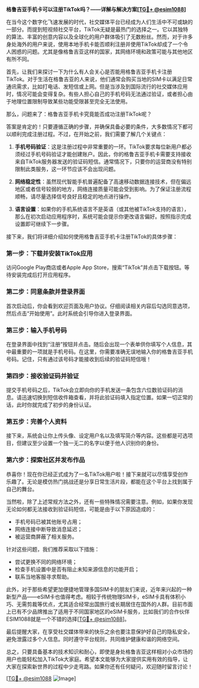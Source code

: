 **格鲁吉亚手机卡可以注册TikTok吗？——详解与解决方案[[TG💪+ @esim1088](https://t.me/s/esim1088)]**

在当今这个数字化飞速发展的时代，社交媒体平台已经成为人们生活中不可或缺的一部分。而提到短视频社交平台，TikTok无疑是最热门的选择之一。它以其独特的算法、丰富的创意内容以及全球化的用户群体吸引了无数粉丝。然而，对于许多身处海外的用户来说，使用本地手机卡能否顺利注册并使用TikTok却成了一个令人困惑的问题。尤其是像格鲁吉亚这样的国家，其网络环境和政策可能与其他地区有所不同。

首先，让我们来探讨一下为什么有人会关心是否能用格鲁吉亚手机卡注册TikTok。对于生活在格鲁吉亚的人来说，他们通常会购买当地的SIM卡以满足日常通讯需求，比如打电话、发短信或上网。但是当涉及到国际流行的社交媒体应用时，情况可能会变得复杂。有些人担心自己的手机号码无法通过验证，或者担心由于地理位置限制导致某些功能受限甚至完全无法使用。

那么，问题来了：格鲁吉亚手机卡究竟能否成功注册TikTok呢？

答案是肯定的！只要遵循正确的步骤，并确保具备必要的条件，大多数情况下都可以顺利完成注册过程。不过，在开始之前，我们需要了解几个关键点：

1. **手机号码验证**：这是注册过程中非常重要的一环。TikTok要求每位新用户都必须经过手机号码验证才能创建账户。因此，你的格鲁吉亚手机卡需要支持接收来自TikTok服务器发送的验证码短信。通常情况下，只要你的运营商没有特别限制此类服务，这一环节应该不会出现问题。

2. **网络稳定性**：虽然现代智能手机普遍配备了高速移动数据连接技术，但在偏远地区或者信号较弱的地方，网络连接质量可能会受到影响。为了保证注册流程顺畅，请尽量选择信号良好且稳定的地点进行操作。

3. **语言设置**：如果你的手机系统语言不是英语（或其他被TikTok支持的语言），那么在初次启动应用程序时，系统可能会提示你更改语言偏好。按照指示完成设置即可继续下一步骤。

接下来，我们将详细介绍如何使用格鲁吉亚手机卡注册TikTok的具体步骤：

### 第一步：下载并安装TikTok应用

访问Google Play商店或者Apple App Store，搜索“TikTok”并点击下载按钮。等待安装完成后打开应用程序。

### 第二步：同意条款并登录界面

首次启动后，你会看到欢迎页面及用户协议。仔细阅读相关内容后勾选同意选项，然后点击“开始使用”。此时系统会引导你进入登录界面。

### 第三步：输入手机号码

在登录界面中找到“注册”按钮并点击。随后会出现一个表单供你填写个人信息，其中最重要的一项就是手机号码。在这里，你需要准确无误地输入你的格鲁吉亚手机号码。记住，只有通过该号码才能接收到后续的验证码短信哦！

### 第四步：接收验证码并验证

提交手机号码之后，TikTok会立即向你的手机发送一条包含六位数验证码的消息。请迅速切换到短信收件箱查看，并将此验证码填入指定位置。如果一切正常的话，此时你就完成了初步的身份认证。

### 第五步：完善个人资料

接下来，系统会让你上传头像、设定用户名以及填写简介等内容。这些都是可选项目，但建议至少设置一个独一无二的名字以便于他人识别你的身份。

### 第六步：探索社区并发布作品

恭喜你！现在你已经正式成为了一名TikTok用户啦！接下来就可以尽情享受创作乐趣了。无论是模仿热门挑战还是分享日常生活片段，都能在这个平台上找到属于自己的舞台。

当然啦，除了上述常规方法之外，还有一些特殊情况需要注意。例如，如果你发现无论如何都无法接收到验证码短信，可能是由于以下原因造成的：

- 手机号码已被其他账号占用；
- 网络连接中断导致消息延迟；
- 被运营商屏蔽了相关服务。

针对这些问题，我们推荐采取以下措施：

- 尝试更换不同的网络环境；
- 检查手机设置中是否有阻止未知来源信息的功能开启；
- 联系当地客服寻求帮助。

此外，对于那些希望更加便捷地管理多国SIM卡的朋友们来说，近年来兴起的一种新型产品——eSIM卡也值得考虑。相较于传统物理SIM卡，eSIM卡具有体积小巧、无需剪裁等优点，尤其适合经常出国旅行或长期居住在国外的人群。目前市面上已有不少品牌推出了适用于不同国家地区的eSIM卡服务，比如我们的合作伙伴ESIM1088就是一个不错的选择[[TG💪+ @esim1088](https://t.me/s/esim1088)]。

最后提醒大家，在享受社交媒体带来的快乐之余也要注意保护好自己的隐私安全，避免泄露过多个人信息。同时遵守平台规则，共同维护健康和谐的网络空间。

总之，只要具备基本的技术知识和耐心，即使是身处格鲁吉亚这样相对小众市场的用户也能轻松加入TikTok大家庭。希望本文能够为大家提供实用有效的指导，让大家在探索新世界的过程中少走弯路。如果你还有任何疑问，欢迎随时留言讨论！

[[TG💪+ @esim1088](https://t.me/s/esim1088) ![Image](https://i.postimg.cc/4NQfJmqS/Snipaste-2025-05-13-00-14-12.png)]